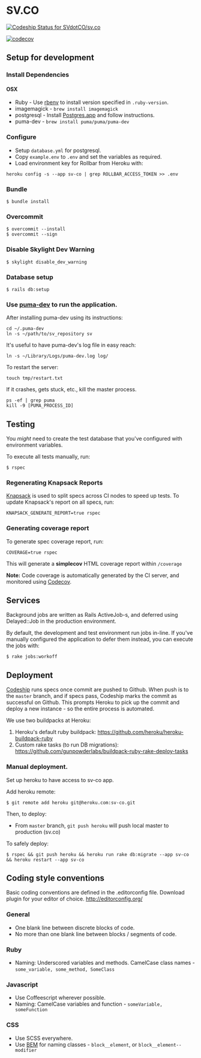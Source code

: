 # SV.CO

[ ![Codeship Status for SVdotCO/sv.co](https://codeship.com/projects/badb7400-4c67-0134-4ebf-52026d0c47d6/status?branch=master)](https://codeship.com/projects/170220)

[![codecov](https://codecov.io/gh/SVdotCO/sv.co/branch/master/graph/badge.svg?token=CfU4IX7vvK)](https://codecov.io/gh/SVdotCO/sv.co)

## Setup for development

### Install Dependencies

#### OSX

  *  Ruby - Use [rbenv](https://github.com/rbenv/rbenv) to install version specified in `.ruby-version`.
  *  imagemagick - `brew install imagemagick`
  *  postgresql - Install [Postgres.app](http://postgresapp.com) and follow instructions.
  *  puma-dev - `brew install puma/puma/puma-dev`

### Configure

  *  Setup `database.yml` for postgresql.
  *  Copy `example.env` to `.env` and set the variables as required.
  *  Load environment key for Rollbar from Heroku with:

    heroku config -s --app sv-co | grep ROLLBAR_ACCESS_TOKEN >> .env

### Bundle

    $ bundle install

### Overcommit

    $ overcommit --install
    $ overcommit --sign

### Disable Skylight Dev Warning

    $ skylight disable_dev_warning

### Database setup

    $ rails db:setup

### Use [puma-dev](https://github.com/puma/puma-dev) to run the application.

After installing puma-dev using its instructions:

    cd ~/.puma-dev
    ln -s ~/path/to/sv_repository sv

It's useful to have puma-dev's log file in easy reach:

    ln -s ~/Library/Logs/puma-dev.log log/

To restart the server:

    touch tmp/restart.txt

If it crashes, gets stuck, etc., kill the master process.

    ps -ef | grep puma
    kill -9 [PUMA_PROCESS_ID]

## Testing

You _might_ need to create the test database that you've configured with environment variables.

To execute all tests manually, run:

    $ rspec

### Regenerating Knapsack Reports

[Knapsack](https://github.com/ArturT/knapsack) is used to split specs across CI nodes to speed up tests. To update Knapsack's report on all specs, run:

    KNAPSACK_GENERATE_REPORT=true rspec

### Generating coverage report

To generate spec coverage report, run:

    COVERAGE=true rspec

This will generate a __simplecov__ HTML coverage report within `/coverage`

__Note:__ Code coverage is automatically generated by the CI server, and monitored using [Codecov](https://codecove.io).

## Services

Background jobs are written as Rails ActiveJob-s, and deferred using Delayed::Job in the production environment.

By default, the development and test environment run jobs in-line. If you've manually configured the application to defer them instead, you can execute the jobs with:

    $ rake jobs:workoff

## Deployment

[Codeship](https://codeship.com) runs specs once commit are pushed to Github. When push is to the `master` branch, and if specs pass, Codeship marks the commit as successful on Github. This prompts Heroku to pick up the commit and deploy a new instance - so the entire process is automated.

We use two buildpacks at Heroku:

  1. Heroku's default ruby buildpack: https://github.com/heroku/heroku-buildpack-ruby
  2. Custom rake tasks (to run DB migrations): https://github.com/gunpowderlabs/buildpack-ruby-rake-deploy-tasks

### Manual deployment.

Set up heroku to have access to sv-co app.

Add heroku remote:

    $ git remote add heroku git@heroku.com:sv-co.git

Then, to deploy:

* From `master` branch, `git push heroku` will push local master to production (sv.co)

To safely deploy:

    $ rspec && git push heroku && heroku run rake db:migrate --app sv-co && heroku restart --app sv-co

## Coding style conventions

Basic coding conventions are defined in the .editorconfig file. Download plugin for your editor of choice. http://editorconfig.org/

### General

* One blank line between discrete blocks of code.
* No more than one blank line between blocks / segments of code.

### Ruby

* Naming: Underscored variables and methods. CamelCase class names - `some_variable, some_method, SomeClass`

### Javascript

* Use Coffeescript wherever possible.
* Naming: CamelCase variables and function - `someVariable, someFunction`

### CSS

* Use SCSS everywhere.
* Use [BEM](http://getbem.com) for naming classes - `block__element`, or `block__element--modifier`
